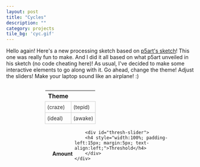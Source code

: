 ```yaml
---
layout: post
title: "Cycles"
description: ""
category: projects
tile_bg: 'cyc.gif'
---
```

<style type="text/css">
    #ui {
        width: 400px;
        float: right;
    }
    #theme-table td {
        font-size: 14px;
        height: 30px;
        border: 1px solid #ccc;
        padding: 5px;
        opacity: 0.9
    }
    #theme-table td:hover {
        opacity: 0.2;
    }
    #num-slider {
        float: left;
        margin-top: 50px;
    }
    #thresh-slider {
        float: left;
        margin-top: 50px;
    }
</style>

Hello again! Here's a new processing sketch based on [p5art's sketch](http://p5art.tumblr.com/post/115788030473/p5art-connecting-the-dots-lifting-the-veil)! This one was really fun to make. And I did it all based on what p5art unveiled in his sketch (no code cheating here)! As usual, I've decided to make some interactive elements to go along with it. Go ahead, change the theme! Adjust the sliders! Make your laptop sound like an airplane! :)

<div id="p5canvas">
    <div id="ui">
        <table id="theme-table">
            <th>Theme</th>
            <tr>
                <td id="craze">(craze)</td>
                <td id="tepid">(tepid)</td>
            </tr>
            <tr>
                <td id="ideal">(ideal)</td>
                <td id="awake">(awake)</td>
            </tr>
        </table>
        <div id="num-slider">
        <h4 style="width:100%; padding-left:15px; margin:5px; text-align:left;">Amount</h4>
        </div>

        <div id="thresh-slider">
        <h4 style="width:100%; padding-left:15px; margin:5px; text-align:left;">Threshold</h4>
        </div>
    </div>
</div> &nbsp;

<script type="text/javascript" src="/assets/js/cyc.js"></script>